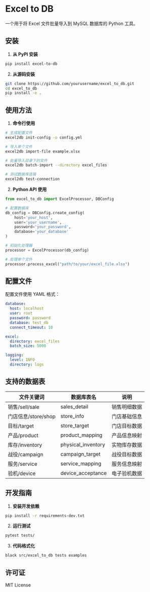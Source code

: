 # Excel to DB

一个用于将 Excel 文件批量导入到 MySQL 数据库的 Python 工具。

## 安装

1. **从 PyPI 安装**
```bash
pip install excel-to-db
```

2. **从源码安装**
```bash
git clone https://github.com/yourusername/excel_to_db.git
cd excel_to_db
pip install -e .
```

## 使用方法

1. **命令行使用**

```bash
# 生成配置文件
excel2db init-config -o config.yml

# 导入单个文件
excel2db import-file example.xlsx

# 批量导入目录下的文件
excel2db batch-import --directory excel_files

# 测试数据库连接
excel2db test-connection
```

2. **Python API 使用**

```python
from excel_to_db import ExcelProcessor, DBConfig

# 配置数据库
db_config = DBConfig.create_config(
    host='your_host',
    user='your_username',
    password='your_password',
    database='your_database'
)

# 初始化处理器
processor = ExcelProcessor(db_config)

# 处理单个文件
processor.process_excel("path/to/your/excel_file.xlsx")
```

## 配置文件

配置文件使用 YAML 格式：

```yaml
database:
  host: localhost
  user: root
  password: password
  database: test_db
  connect_timeout: 10

excel:
  directory: excel_files
  batch_size: 5000

logging:
  level: INFO
  directory: logs
```

## 支持的数据表

| 文件关键词 | 数据库表名 | 说明 |
|-----------|------------|------|
| 销售/sell/sale | sales_detail | 销售明细数据 |
| 门店信息/store/shop | store_info | 门店基础信息 |
| 目标/target | store_target | 门店目标数据 |
| 产品/product | product_mapping | 产品信息映射 |
| 库存/inventory | physical_inventory | 实物库存数据 |
| 战役/campaign | campaign_target | 战役目标数据 |
| 服务/service | service_mapping | 服务信息映射 |
| 验机/device | device_acceptance | 电子验机数据 |

## 开发指南

1. **安装开发依赖**
```bash
pip install -r requirements-dev.txt
```

2. **运行测试**
```bash
pytest tests/
```

3. **代码格式化**
```bash
black src/excel_to_db tests examples
```

## 许可证

MIT License